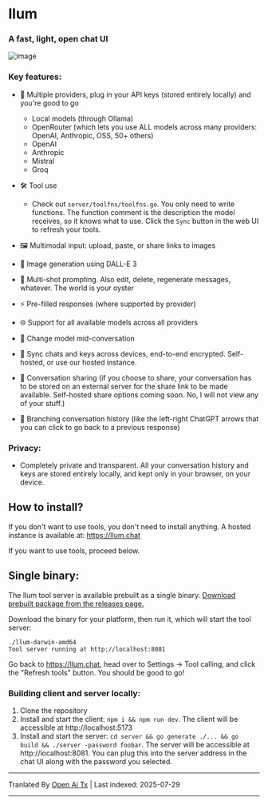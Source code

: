# llum

### A fast, light, open chat UI

![image](https://github.com/user-attachments/assets/38cc47cf-06a3-4dca-8ee5-d9c9edf57903)

### Key features:

- 🔌 Multiple providers, plug in your API keys (stored entirely locally) and you're good to go

  - Local models (through Ollama)
  - OpenRouter (which lets you use ALL models across many providers: OpenAI, Anthropic, OSS, 50+ others)
  - OpenAI
  - Anthropic
  - Mistral
  - Groq

- 🛠️ Tool use
  - Check out `server/toolfns/toolfns.go`. You only need to write functions. The function comment is the description the model receives, so it knows what to use. Click the `Sync` button in the web UI to refresh your tools.
- 🖼️ Multimodal input: upload, paste, or share links to images
- 🎨 Image generation using DALL-E 3
- 📝 Multi-shot prompting. Also edit, delete, regenerate messages, whatever. The world is your oyster
- ⚡ Pre-filled responses (where supported by provider)
- 🌐 Support for all available models across all providers
- 🔄 Change model mid-conversation
- 🔐 Sync chats and keys across devices, end-to-end encrypted. Self-hosted, or use our hosted instance.
- 🔗 Conversation sharing (if you choose to share, your conversation has to be stored on an external server for the share link to be made available. Self-hosted share options coming soon. No, I will not view any of your stuff.)
- 🌿 Branching conversation history (like the left-right ChatGPT arrows that you can click to go back to a previous response)

### Privacy:

- Completely private and transparent. All your conversation history and keys are stored entirely locally, and kept only in your browser, on your device.

## How to install?

If you don't want to use tools, you don't need to install anything. A hosted instance is available at: https://llum.chat

If you want to use tools, proceed below.

## Single binary:

The llum tool server is available prebuilt as a single binary. [Download prebuilt package from the releases page.](https://github.com/zakkor/llum/releases)

Download the binary for your platform, then run it, which will start the tool server:

```
./llum-darwin-amd64
Tool server running at http://localhost:8081
```
Go back to https://llum.chat, head over to Settings -> Tool calling, and click the "Refresh tools" button. You should be good to go!

### Building client and server locally:

1. Clone the repository
2. Install and start the client: `npm i && npm run dev`. The client will be accessible at http://localhost:5173
3. Install and start the server: `cd server && go generate ./... && go build && ./server -password foobar`. The server will be accessible at http://localhost:8081. You can plug this into the server address in the chat UI along with the password you selected.



---

Tranlated By [Open Ai Tx](https://github.com/OpenAiTx/OpenAiTx) | Last indexed: 2025-07-29

---